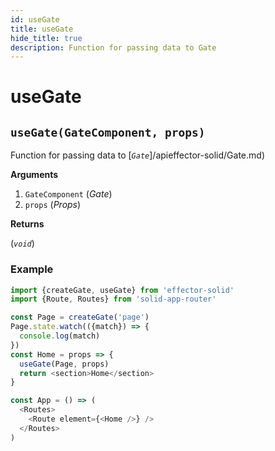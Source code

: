 ```yaml
---
id: useGate
title: useGate
hide_title: true
description: Function for passing data to Gate
---
```


# useGate

## `useGate(GateComponent, props)`

Function for passing data to [_`Gate`_]/apieffector-solid/Gate.md)

**Arguments**

1. `GateComponent` (_Gate_)
2. `props` (_Props_)

**Returns**

(_`void`_)

### Example

```js
import {createGate, useGate} from 'effector-solid'
import {Route, Routes} from 'solid-app-router'

const Page = createGate('page')
Page.state.watch(({match}) => {
  console.log(match)
})
const Home = props => {
  useGate(Page, props)
  return <section>Home</section>
}

const App = () => (
  <Routes>
    <Route element={<Home />} />
  </Routes>
)
```
